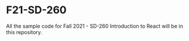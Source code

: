 # F21-SD-260

All the sample code for Fall 2021 - SD-260 Introduction to React will be in this repository.
